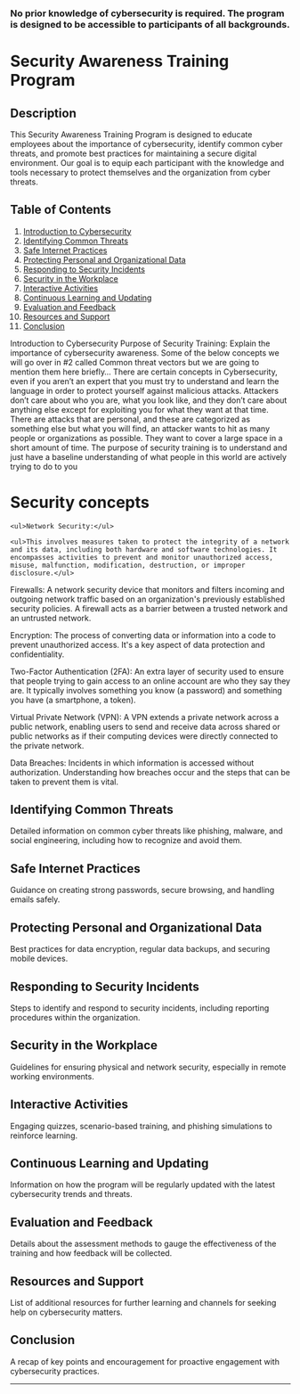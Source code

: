 

### No prior knowledge of cybersecurity is required. The program is designed to be accessible to participants of all backgrounds.
# Security Awareness Training Program


## Description
This Security Awareness Training Program is designed to educate employees about the importance of cybersecurity, identify common cyber threats, and promote best practices for maintaining a secure digital environment. Our goal is to equip each participant with the knowledge and tools necessary to protect themselves and the organization from cyber threats.

## Table of Contents
1. [Introduction to Cybersecurity](#introduction-to-cybersecurity)
2. [Identifying Common Threats](#identifying-common-threats)
3. [Safe Internet Practices](#safe-internet-practices)
4. [Protecting Personal and Organizational Data](#protecting-personal-and-organizational-data)
5. [Responding to Security Incidents](#responding-to-security-incidents)
6. [Security in the Workplace](#security-in-the-workplace)
7. [Interactive Activities](#interactive-activities)
8. [Continuous Learning and Updating](#continuous-learning-and-updating)
9. [Evaluation and Feedback](#evaluation-and-feedback)
10. [Resources and Support](#resources-and-support)
11. [Conclusion](#conclusion)

Introduction to Cybersecurity
Purpose of Security Training: Explain the importance of cybersecurity awareness. Some of the below concepts we will go over in #2 called Common threat vectors but we are going to mention them here briefly… There are certain concepts in Cybersecurity, even if you aren’t an expert that you must try to understand and learn the language in order to protect yourself against malicious attacks. Attackers don’t care about who you are, what you look like, and they don’t care about anything else except for exploiting you for what they want at that time. There are attacks that are personal, and these are categorized as something else but what you will find, an attacker wants to hit as many people or organizations as possible. They want to cover a large space in a short amount of time. The purpose of security training is to understand and just have a baseline understanding of what people in this world are actively trying to do to you 

<h1>Security concepts </h1>

    <ul>Network Security:</ul>

    <ul>This involves measures taken to protect the integrity of a network and its data, including both hardware and software technologies. It encompasses activities to prevent and monitor unauthorized access, misuse, malfunction, modification, destruction, or improper disclosure.</ul>

Firewalls: A network security device that monitors and filters incoming and outgoing network traffic based on an organization's previously established security policies. A firewall acts as a barrier between a trusted network and an untrusted network.

Encryption: The process of converting data or information into a code to prevent unauthorized access. It's a key aspect of data protection and confidentiality.

Two-Factor Authentication (2FA): An extra layer of security used to ensure that people trying to gain access to an online account are who they say they are. It typically involves something you know (a password) and something you have (a smartphone, a token).

Virtual Private Network (VPN): A VPN extends a private network across a public network, enabling users to send and receive data across shared or public networks as if their computing devices were directly connected to the private network.

Data Breaches: Incidents in which information is accessed without authorization. Understanding how breaches occur and the steps that can be taken to prevent them is vital.



## Identifying Common Threats
Detailed information on common cyber threats like phishing, malware, and social engineering, including how to recognize and avoid them.

## Safe Internet Practices
Guidance on creating strong passwords, secure browsing, and handling emails safely.

## Protecting Personal and Organizational Data
Best practices for data encryption, regular data backups, and securing mobile devices.

## Responding to Security Incidents
Steps to identify and respond to security incidents, including reporting procedures within the organization.

## Security in the Workplace
Guidelines for ensuring physical and network security, especially in remote working environments.

## Interactive Activities
Engaging quizzes, scenario-based training, and phishing simulations to reinforce learning.

## Continuous Learning and Updating
Information on how the program will be regularly updated with the latest cybersecurity trends and threats.

## Evaluation and Feedback
Details about the assessment methods to gauge the effectiveness of the training and how feedback will be collected.

## Resources and Support
List of additional resources for further learning and channels for seeking help on cybersecurity matters.

## Conclusion
A recap of key points and encouragement for proactive engagement with cybersecurity practices.

---







